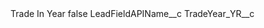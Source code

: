 <?xml version="1.0" encoding="UTF-8"?>
<CustomMetadata xmlns="http://soap.sforce.com/2006/04/metadata" xmlns:xsi="http://www.w3.org/2001/XMLSchema-instance" xmlns:xsd="http://www.w3.org/2001/XMLSchema">
    <label>Trade In Year</label>
    <protected>false</protected>
    <values>
        <field>LeadFieldAPIName__c</field>
        <value xsi:type="xsd:string">TradeYear_YR__c</value>
    </values>
</CustomMetadata>
